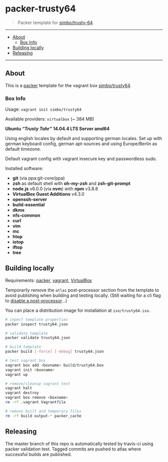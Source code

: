 packer-trusty64
===============

  > Packer template for [simbo/trusty-64](https://atlas.hashicorp.com/simbo/boxes/trusty64).

---

<!-- MarkdownTOC -->

- [About](#about)
  - [Box Info](#box-info)
- [Building locally](#building-locally)
- [Releasing](#releasing)

<!-- /MarkdownTOC -->

---


## About

This is a [packer](https://packer.io/) template for the vagrant box 
[simbo/trusty64](https://atlas.hashicorp.com/simbo/boxes/trusty64).


### Box Info

Usage: `vagrant init simbo/trusty64`

Available providers: `virtualbox` (~ 384 MB)

**Ubuntu *“Trusty Tahr”* 14.04.4 LTS Server amd64**

Using english locales by default and supporting german locales. Set up with 
german keyboard config, german apt-sources and using Europe/Berlin as default 
timezone.

Default vagrant config with vagrant insecure key and passwordless sudo.

Installed software:
  - **git** (via ppa:git-core/ppa)
  - **zsh** as default shell with **oh-my-zsh** and **zsh-git-prompt**
  - **node.js** v6.0.0 (via **nvm**) with **npm** v3.8.8
  - **VirtualBox Guest Additions** v4.3.0
  - **openssh-server**
  - **build-essential**
  - **dkms**
  - **nfs-common**
  - **curl**
  - **vim**
  - **mc**
  - **htop**
  - **iotop**
  - **iftop**
  - **tree**


## Building locally

Requirements:
  [packer](https://packer.io/),
  [vagrant](https://www.vagrantup.com/),
  [VirtualBox](https://www.virtualbox.org/)

Temporarily remove the `atlas` post-processor section from the template to 
avoid publishing when building and testing locally. (Still waiting for a cli 
flag to [disable a post-processor](https://github.com/mitchellh/packer/issues/2679)…)

You can place a distribution image for installation at `iso/trusty64.iso`.

``` sh
# inpect template properties
packer inspect trusty64.json

# validate template
packer validate trusty64.json

# build template
packer build [-force] [-debug] trusty64.json

# test vagrant box
vagrant box add <boxname> build/trusty64.box
vagrant init <boxname>
vagrant up

# remove/cleanup vagrant test
vagrant halt
vagrant destroy
vagrant box remove <boxname>
rm -rf .vagrant Vagrantfile

# remove built and temporary files
rm -rf build output-* packer_cache
```


## Releasing

The master branch of this repo is automatically tested by travis-ci using packer
validation test. Tagged commits are pushed to atlas where successful builds are 
published.

